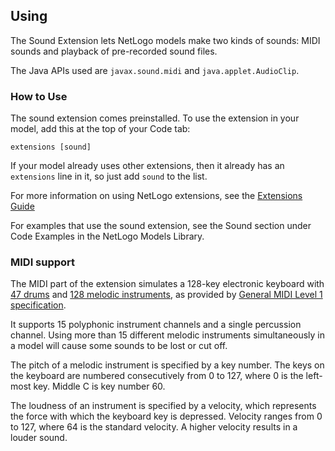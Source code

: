 ## Using

The Sound Extension lets NetLogo models make two kinds of sounds:
MIDI sounds and playback of pre-recorded sound files.

The Java APIs used are `javax.sound.midi` and `java.applet.AudioClip`.

### How to Use

The sound extension comes preinstalled. To use the extension in your
model, add this at the top of your Code tab:
```
extensions [sound]
```

If your model already uses other extensions, then it already has an
`extensions` line in it, so just add `sound` to the list.

For more information on using NetLogo extensions,
see the [Extensions Guide](http://ccl.northwestern.edu/netlogo/docs/extensions.html)

For examples that use the sound extension, see the Sound section
under Code Examples in the NetLogo Models Library.

### MIDI support

The MIDI part of the extension simulates a 128-key electronic
keyboard with [47 drums](#drum-names) and [128 melodic instruments](#instrument-names), as provided by
<a href="http://www.midi.org/about-midi/gm/gm1_spec.shtml" target="_blank">General
MIDI Level 1 specification</a>.

It supports 15 polyphonic instrument channels and a single percussion
channel. Using more than 15 different melodic instruments
simultaneously in a model will cause some sounds to be lost or cut
off.

The pitch of a melodic instrument is specified by a key number. The
keys on the keyboard are numbered consecutively from 0 to 127, where
0 is the left-most key. Middle C is key number 60.

The loudness of an instrument is specified by a velocity, which
represents the force with which the keyboard key is depressed.
Velocity ranges from 0 to 127, where 64 is the standard velocity. A
higher velocity results in a louder sound.
